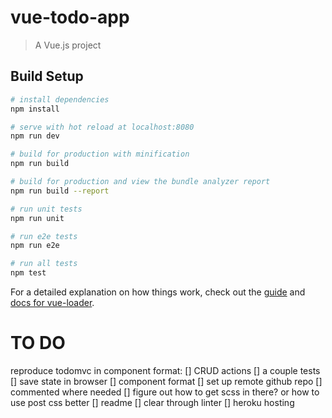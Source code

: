 # vue-todo-app

> A Vue.js project

## Build Setup

``` bash
# install dependencies
npm install

# serve with hot reload at localhost:8080
npm run dev

# build for production with minification
npm run build

# build for production and view the bundle analyzer report
npm run build --report

# run unit tests
npm run unit

# run e2e tests
npm run e2e

# run all tests
npm test
```

For a detailed explanation on how things work, check out the [guide](http://vuejs-templates.github.io/webpack/) and [docs for vue-loader](http://vuejs.github.io/vue-loader).

# TO DO
reproduce todomvc in component format:
[] CRUD actions
[] a couple tests 
[] save state in browser
[] component format
[] set up remote github repo
[] commented where needed
[] figure out how to get scss in there? or how to use post css better
[] readme
[] clear through linter
[] heroku hosting